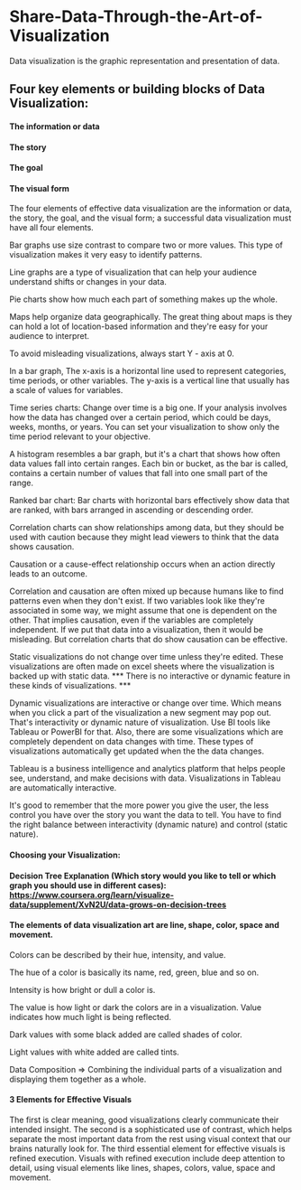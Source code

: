 # Share-Data-Through-the-Art-of-Visualization
Data visualization is the graphic representation and presentation of data.

## Four key elements or building blocks of Data Visualization:
#### The information or data 
#### The story 
#### The goal
#### The visual form

The four elements of effective data visualization are the information or data, the story, the goal, and the visual form; a successful data visualization must have all four elements. 

Bar graphs use size contrast to compare two or more values. This type of visualization makes it very easy to identify patterns.

Line graphs are a type of visualization that can help your audience understand shifts or changes in your data.

Pie charts show how much each part of something makes up the whole.

Maps help organize data geographically. The great thing about maps is they can hold a lot of location-based information and they're easy for your audience to interpret.

To avoid misleading visualizations, always start Y - axis at 0.

In a bar graph, The x-axis is a horizontal line used to represent categories, time periods, or other variables. The y-axis is a vertical line that usually has a scale of values for variables.

Time series charts: Change over time is a big one. If your analysis involves how the data has changed over a certain period, which could be days, weeks, months, or years. You can set your visualization to show only the time period relevant to your objective. 

A histogram resembles a bar graph, but it's a chart that shows how often data values fall into certain ranges. Each bin or bucket, as the bar is called, contains a certain number of values that fall into one small part of the range.

Ranked bar chart: Bar charts with horizontal bars effectively show data that are ranked, with bars arranged in ascending or descending order. 

Correlation charts can show relationships among data, but they should be used with caution because they might lead viewers to think that the data shows causation.

Causation or a cause-effect relationship occurs when an action directly leads to an outcome.

Correlation and causation are often mixed up because humans like to find patterns even when they don't exist. If two variables look like they're associated in some way, we might assume that one is dependent on the other. That implies causation, even if the variables are completely independent. If we put that data into a visualization, then it would be misleading. But correlation charts that do show causation can be effective.

Static visualizations do not change over time unless they're edited. These visualizations are often made on excel sheets where the visualization is backed up with static data. *** There is no interactive or dynamic feature in these kinds of visualizations. ***

Dynamic visualizations are interactive or change over time. Which means when you click a part of the visualization a new segment may pop out. That's interactivity or dynamic nature of visualization. Use BI tools like Tableau or PowerBI for that. Also, there are some visualizations which are completely dependent on data changes with time. These types of visualizations automatically get updated when the the data changes.

Tableau is a business intelligence and analytics platform that helps people see, understand, and make decisions with data. Visualizations in Tableau are automatically interactive.

It's good to remember that the more power you give the user, the less control you have over the story you want the data to tell. You have to find the right balance between interactivity (dynamic nature) and control (static nature).

#### Choosing your Visualization:
#### Decision Tree Explanation (Which story would you like to tell or which graph you should use in different cases): https://www.coursera.org/learn/visualize-data/supplement/XvN2U/data-grows-on-decision-trees

#### The elements of data visualization art are line, shape, color, space and movement.

Colors can be described by their hue, intensity, and value. 

The hue of a color is basically its name, red, green, blue and so on.

Intensity is how bright or dull a color is.

The value is how light or dark the colors are in a visualization. Value indicates how much light is being reflected.

Dark values with some black added are called shades of color.

Light values with white added are called tints.

Data Composition => Combining the individual parts of a visualization and displaying them together as a whole.

#### 3 Elements for Effective Visuals
The first is clear meaning, good visualizations clearly communicate their intended insight. The second is a sophisticated use of contrast, which helps separate the most important data from the rest using visual context that our brains naturally look for. The third essential element for effective visuals is refined execution. Visuals with refined execution include deep attention to detail, using visual elements like lines, shapes, colors, value, space and movement.































































